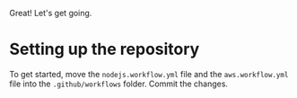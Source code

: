 Great! Let's get going. 

# Setting up the repository

To get started, move the `nodejs.workflow.yml` file and the `aws.workflow.yml` file into the `.github/workflows` folder. 
Commit the changes.
